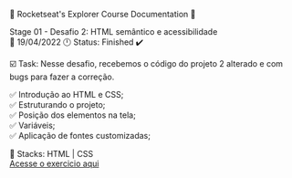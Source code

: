 🚀 Rocketseat's Explorer Course Documentation 📁

Stage 01 - Desafio 2: HTML semântico e acessibilidade<br> 
📅 19/04/2022 🕛 Status: Finished ✔️

☑️ Task: Nesse desafio, recebemos o código do projeto 2 alterado e com bugs para fazer a correção.

✅ Introdução ao HTML e CSS;<br>
✅ Estruturando o projeto;<br>
✅ Posição dos elementos na tela;<br> 
✅ Variáveis;<br>
✅ Aplicação de fontes customizadas;<br>

📌 Stacks: HTML | CSS<br>
<a href="https://gabriel-adsv.github.io/projeto02/" target="_blank">Acesse o exercicio aqui</a>
